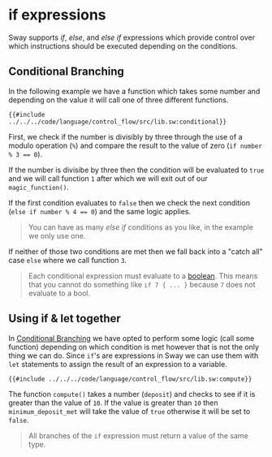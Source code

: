 # if expressions

Sway supports _if_, _else_, and _else if_ expressions which provide control over which instructions should be executed depending on the conditions.

## Conditional Branching

In the following example we have a function which takes some number and depending on the value it will call one of three different functions.

```sway
{{#include ../../../code/language/control_flow/src/lib.sw:conditional}}
```

First, we check if the number is divisibly by three through the use of a modulo operation (`%`) and compare the result to the value of zero (`if number % 3 == 0`). 

If the number is divisibe by three then the condition will be evaluated to `true` and we will call function `1` after which we will exit out of our `magic_function()`.

If the first condition evaluates to `false` then we check the next condition (`else if number % 4 == 0`) and the same logic applies.

> You can have as many _else if_ conditions as you like, in the example we only use one.

If neither of those two conditions are met then we fall back into a "catch all" case `else` where we call function `3`.
 
> Each conditional expression must evaluate to a [boolean](../built-ins/boolean.md). This means that you cannot do something like `if 7 { ... }` because `7` does not evaluate to a bool.

## Using if & let together

In [Conditional Branching](#conditional-branching) we have opted to perform some logic (call some function) depending on which condition is met however that is not the only thing we can do. Since `if`'s are expressions in Sway we can use them with `let` statements to assign the result of an expression to a variable.

```sway
{{#include ../../../code/language/control_flow/src/lib.sw:compute}}
```

The function `compute()` takes a number (`deposit`) and checks to see if it is greater than the value of `10`. If the value is greater than `10` then `minimum_deposit_met` will take the value of `true` otherwise it will be set to `false`.

> All branches of the `if` expression must return a value of the same type.
